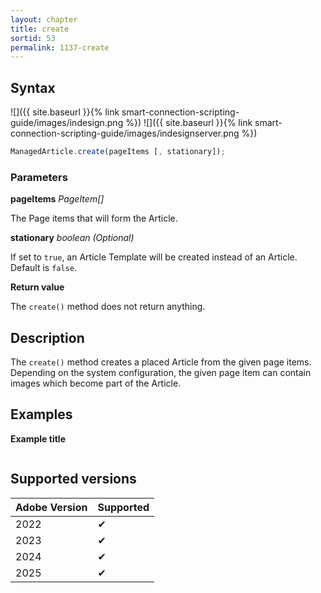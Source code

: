 ```yaml
---
layout: chapter
title: create
sortid: 53
permalink: 1137-create
---
```


## Syntax

![]({{ site.baseurl }}{% link smart-connection-scripting-guide/images/indesign.png %}) ![]({{ site.baseurl }}{% link smart-connection-scripting-guide/images/indesignserver.png %})

```javascript
ManagedArticle.create(pageItems [, stationary]);
```

### Parameters

**pageItems** _PageItem[]_

The Page items that will form the Article.

**stationary** _boolean (Optional)_

If set to `true`, an Article Template will be created instead of an Article. Default is `false`.

**Return value**

The `create()` method does not return anything.

## Description

The `create()` method creates a placed Article from the given page items. Depending on the system configuration, the given page item can contain images which become part of the Article.

## Examples

**Example title**

```javascript

```

## Supported versions

| Adobe Version | Supported |
| ------------- | --------- |
| 2022          | ✔         |
| 2023          | ✔         |
| 2024          | ✔         |
| 2025          | ✔         |
